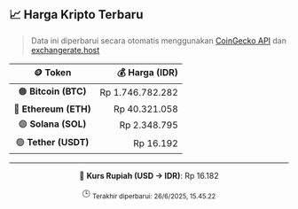 

<!-- HARGA_KRIPTO -->
## 📈 Harga Kripto Terbaru

> Data ini diperbarui secara otomatis menggunakan [CoinGecko API](https://www.coingecko.com/) dan [exchangerate.host](https://exchangerate.host/)

<div align="center">

| 🪙 Token | 💰 Harga (IDR) |
|:------:|---------------:|
| 🟠 **Bitcoin (BTC)**   | Rp 1.746.782.282 |
| 🔵 **Ethereum (ETH)**  | Rp 40.321.058 |
| 🟣 **Solana (SOL)**    | Rp 2.348.795 |
| 🟢 **Tether (USDT)**   | Rp 16.192 |

---

💱 **Kurs Rupiah (USD → IDR)**: Rp 16.182

🕒 <sub>Terakhir diperbarui: 26/6/2025, 15.45.22</sub>

</div>
<!-- /HARGA_KRIPTO -->